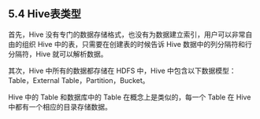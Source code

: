 ## 5.4 Hive表类型

首先，Hive 没有专门的数据存储格式，也没有为数据建立索引，用户可以非常自由的组织 Hive 中的表，只需要在创建表的时候告诉 Hive 数据中的列分隔符和行分隔符，Hive 就可以解析数据。

其次，Hive 中所有的数据都存储在 HDFS 中，Hive 中包含以下数据模型：Table，External Table，Partition，Bucket。

Hive 中的 Table 和数据库中的 Table 在概念上是类似的，每一个 Table 在 Hive 中都有一个相应的目录存储数据。




